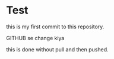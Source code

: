 # Test



this is my first commit to this repository.

GITHUB se change kiya



this is done without pull and then pushed.

